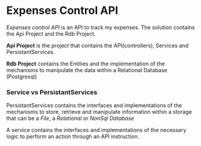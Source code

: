# Expenses Control API

_Expenses control API_ is an API to track my expenses. 
The solution contains the Api Project and the Rdb Project.

**Api Project** is the project that contains the API(controllers), Services and PersistantServices.

**Rdb Project** contains the Entities and the implementation of the mechanisms to manipulate the 
data within a Relational Database (Postgresql)

### Service vs PersistantServices

PersistantServices contains the interfaces and implementations of the mechanisms to store, retrieve and manipulate
information within a storage that can be a _File_, a _Relational_ or _NonSql Database_

A service contains the interfaces and implementations of the necessary logic to perform an action through 
an API instruction.

